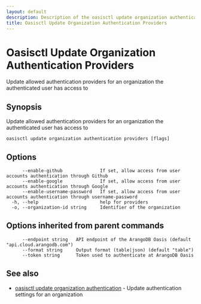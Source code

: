 ```yaml
---
layout: default
description: Description of the oasisctl update organization authentication providers command
title: Oasisctl Update Organization Authentication Providers
---
```

# Oasisctl Update Organization Authentication Providers

Update allowed authentication providers for an organization the authenticated user has access to

## Synopsis

Update allowed authentication providers for an organization the authenticated user has access to

```
oasisctl update organization authentication providers [flags]
```

## Options

```
      --enable-github              If set, allow access from user accounts authentication through Github
      --enable-google              If set, allow access from user accounts authentication through Google
      --enable-username-password   If set, allow access from user accounts authentication through username-password
  -h, --help                       help for providers
  -o, --organization-id string     Identifier of the organization
```

## Options inherited from parent commands

```
      --endpoint string   API endpoint of the ArangoDB Oasis (default "api.cloud.arangodb.com")
      --format string     Output format (table|json) (default "table")
      --token string      Token used to authenticate at ArangoDB Oasis
```

## See also

* [oasisctl update organization authentication](oasisctl-update-organization-authentication.html)	 - Update authentication settings for an organization

